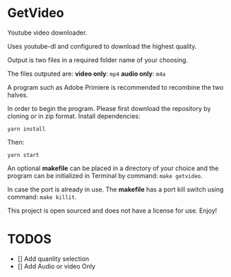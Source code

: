 # GetVideo

Youtube video downloader.

Uses youtube-dl and configured to download the highest quality.

Output is two files in a required folder name of your choosing.

The files outputed are:
 **video only**: `mp4`
 **audio only**: `m4a`

A program such as Adobe Primiere is recommended to recombine the two halves.

In order to begin the program.
Please first download the repository by cloning or in zip format.
Install dependencies:

`yarn install`

Then:

`yarn start`

An optional **makefile** can be placed in a directory of your choice and the program can be initialized in Terminal by command: `make getvideo`.

In case the port is already in use. The **makefile** has a port kill switch using command: `make killit`. 

This project is open sourced and does not have a license for use. Enjoy!

# TODOS

 - [] Add quanlity selection
 - [] Add Audio or video Only

